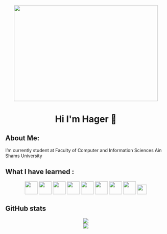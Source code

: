 <p align="center">
<img src="https://media.giphy.com/media/L1R1tvI9svkIWwpVYr/giphy.gif" width="450" height="300" />
</p>
<h1 align="center"> Hi I'm Hager 👋</h1>

## About Me:                                                                   
I’m currently student at Faculty of Computer and Information Sciences Ain Shams University



## What I have learned :

<p align="center">
<div align="center">
  
<img height="40" src="https://media.giphy.com/media/XAxylRMCdpbEWUAvr8/giphy.gif">
<img height="40" src="https://media.giphy.com/media/LMt9638dO8dftAjtco/giphy.gif">
<img height="40" src="https://media.giphy.com/media/fsEaZldNC8A1PJ3mwp/giphy.gif"> 
<img height="40" src="https://media.giphy.com/media/a7Ik5hjrFQuxiPKFZO/giphy.gif"> 
<img height="40" src="https://media.giphy.com/media/ln7z2eWriiQAllfVcn/giphy.gif"> 
<img height="40" src="https://user-images.githubusercontent.com/92521186/176697452-45bea0cb-54cd-49fc-86f7-811b1ae94201.jpg">
<img height="40" src="https://user-images.githubusercontent.com/92521186/176696414-01c7fc37-636a-4bf4-82ec-100ec0c43b57.png">
<img height="40" src="https://user-images.githubusercontent.com/92521186/179507485-95e242a9-e8cc-439f-8cd3-7ee3a6364bf5.jpg">
<img height="30" src="https://media.giphy.com/media/kH1DBkPNyZPOk0BxrM/giphy.gif">
</div>
</p>







## GitHub stats

<p align="center">
<img src="https://github-readme-stats.vercel.app/api?username=hagerkhaledabdelmonem&show_icons=true&theme=dracula">
<br>
<img src="https://github-readme-stats.vercel.app/api/top-langs/?username=hagerkhaledabdelmonem&count_private=true&theme=dracula">
</p>




